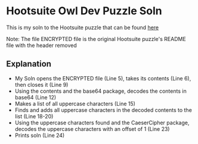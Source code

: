 # Hootsuite Owl Dev Puzzle Soln

This is my soln to the Hootsuite puzzle that can be found [here](https://github.com/WongMatthew/OwlDevPuzzle/tree/master/OriginalPuzzle)

Note: The file ENCRYPTED file is the original Hootsuite puzzle's README file with the header removed

## Explanation

* My Soln opens the ENCRYPTED file (Line 5), takes its contents (Line 6), then closes it (Line 9)
* Using the contents and the base64 package, decodes the contents in base64 (Line 12)
* Makes a list of all uppercase characters (Line 15)
* Finds and adds all uppercase characters in the decoded contents to the list (Line 18-20)
* Using the uppercase characters found and the CaeserCipher package, decodes the uppercase characters with an offset of 1 (Line 23)
* Prints soln (Line 24)

